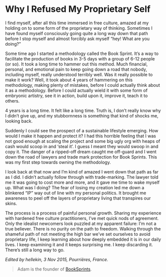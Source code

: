 
# Why I Refused My Proprietary Self

<p>I find myself, after all this time immersed in free culture, amazed at
my holding on to some form of the proprietary way of
thinking. Sometimes I have found myself consciously going quite a long
way down that path before I stop myself and almost forcibly ask
myself “hey! What are you doing?”</p>

<p>Some time ago I started a methodology called the Book Sprint. It’s a
way to facilitate the production of books in 3-5 days with a group of
6-12 people (or so). It took a long time to hammer out this
method. Much financial, personal, and emotional pain to keep going
down a road that nobody, including myself, really understood terribly
well. Was it really possible to make it work? Well, it took about 4
years of hammering on this methodology, making plenty of mistakes,
before I could actually think about it as a methodology. Before I
could actually wield it with some form of embryonic artistry, see it
in action, build upon it, improve it, teach it to others.</p>

<p>4 years is a long time. It felt like a long time. Truth is, I don’t
really know why I didn’t give up, and my stubbornness is something
that kind of shocks me, looking back.</p>

<p>Suddenly I could see the prospect of a sustainable lifestyle
emerging. How would I make it happen and protect it? I had this
horrible feeling that I was not good enough at scaling the project and
some big ugly org with heaps of cash would scoop in and ‘steal it’. I
guess I meant they would swoop in and copy it. The danger of a
ripped-off dream caught me off-guard and I went down the road of
lawyers and trade mark protection for Book Sprints. This was my first
step towards owning the methodology.</p>

<p>I look back at that now and I’m kind of amazed I went down that path
as far as I did. I didn’t actually follow through with
trade-marking. The lawyer told me it was going to cost more and more,
and it gave me time to wake myself up. What was I doing? The fear of
losing my creation led me down a blinkered “IP” way out of line with
my personal politics. It brought me awareness to peel off the layers
of proprietary living that transpires our skins.</p>

<p>The process is a process of painful personal growth. Sharing my
experience with hardened free culture practitioners, I’ve met quick
nods of agreement. Only the idealist newcomers look puzzled at my
apparent failure: I’m not a true believer. There is no purity on the
path to freedom. Walking through the shameful path of not meeting the
high bar we’ve set ourselves to avoid proprietary life, I keep
learning about how deeply embedded it is in our daily lives. I keep
examining it and it keeps surprising me. I keep discarding it. There’s
still a long way to go.</p>

<p><em>Edited by hellekin, 3 Nov 2015, Pourrières, France.</em></p>

> Adam is the founder of [BookSprints](http://booksprints.net).
